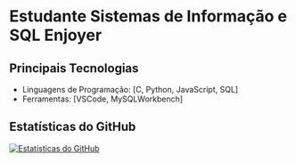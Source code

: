# Estudante Sistemas de Informação e SQL Enjoyer

## Principais Tecnologias

- Linguagens de Programação: [C, Python, JavaScript, SQL]
- Ferramentas: [VSCode, MySQLWorkbench]

## Estatísticas do GitHub

[![Estatísticas do GitHub](https://github-readme-stats.vercel.app/api?username=kauenoites&show_icons=true&theme=radical)](https://github.com/seuusername)

